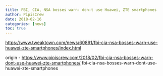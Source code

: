 ```yaml
---
title: FBI, CIA, NSA bosses warn- don-t use Huawei, ZTE smartphones
author: PipisCrew
date: 2018-02-16
categories: [news]
toc: true
---
```


https://www.tweaktown.com/news/60891/fbi-cia-nsa-bosses-warn-use-huawei-zte-smartphones/index.html

origin - https://www.pipiscrew.com/2018/02/fbi-cia-nsa-bosses-warn-dont-use-huawei-zte-smartphones/ fbi-cia-nsa-bosses-warn-dont-use-huawei-zte-smartphones